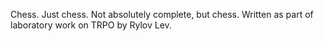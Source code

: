 Chess. Just chess. Not absolutely complete, but chess. Written as part of laboratory work on TRPO by Rylov Lev.